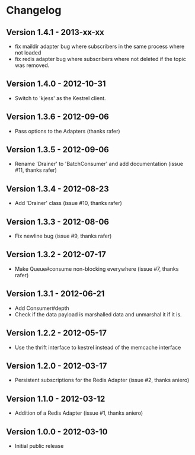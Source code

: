 # Changelog

## Version 1.4.1 - 2013-xx-xx

* fix maildir adapter bug where subscribers in the same process where not loaded
* fix redis adapter bug where subscribers where not deleted if the topic was 
  removed.

## Version 1.4.0 - 2012-10-31

* Switch to 'kjess' as the Kestrel client.

## Version 1.3.6 - 2012-09-06

* Pass options to the Adapters (thanks rafer)

## Version 1.3.5 - 2012-09-06

* Rename 'Drainer' to 'BatchConsumer' and add documentation (issue #11, thanks rafer)

## Version 1.3.4 - 2012-08-23

* Add 'Drainer' class (issue #10, thanks rafer)

## Version 1.3.3 - 2012-08-06

* Fix newline bug (issue #9, thanks rafer)

## Version 1.3.2 - 2012-07-17

* Make Queue#consume non-blocking everywhere (issue #7, thanks rafer)

## Version 1.3.1 - 2012-06-21

* Add Consumer#depth
* Check if the data payload is marshalled data and unmarshal it if it is.

## Version 1.2.2 - 2012-05-17

* Use the thrift interface to kestrel instead of the memcache interface

## Version 1.2.0 - 2012-03-17

* Persistent subscriptions for the Redis Adapter (issue #2, thanks aniero)

## Version 1.1.0 - 2012-03-12

* Addition of a Redis Adapter (issue #1, thanks aniero)

## Version 1.0.0 - 2012-03-10

* Initial public release

